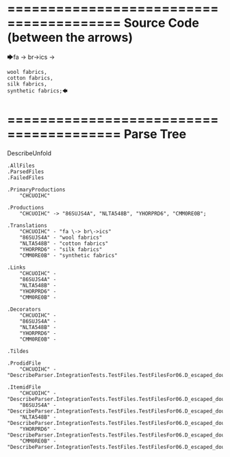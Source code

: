 ========================================
Source Code (between the arrows)
========================================

🡆fa \-> br\->ics ->

    wool fabrics,
    cotton fabrics,
    silk fabrics,
    synthetic fabrics;🡄

========================================
Parse Tree
========================================
DescribeUnfold

    .AllFiles
    .ParsedFiles
    .FailedFiles

    .PrimaryProductions
        "CHCUOIHC" 

    .Productions
        "CHCUOIHC" -> "86SUJS4A", "NLTA548B", "YHORPRD6", "CMM0RE0B";

    .Translations
        "CHCUOIHC" - "fa \-> br\->ics"
        "86SUJS4A" - "wool fabrics"
        "NLTA548B" - "cotton fabrics"
        "YHORPRD6" - "silk fabrics"
        "CMM0RE0B" - "synthetic fabrics"

    .Links
        "CHCUOIHC" - 
        "86SUJS4A" - 
        "NLTA548B" - 
        "YHORPRD6" - 
        "CMM0RE0B" - 

    .Decorators
        "CHCUOIHC" - 
        "86SUJS4A" - 
        "NLTA548B" - 
        "YHORPRD6" - 
        "CMM0RE0B" - 

    .Tildes

    .ProdidFile
        "CHCUOIHC" - "DescribeParser.IntegrationTests.TestFiles.TestFilesFor06.D_escaped_double_characters1.ds"

    .ItemidFile
        "CHCUOIHC" - "DescribeParser.IntegrationTests.TestFiles.TestFilesFor06.D_escaped_double_characters1.ds"
        "86SUJS4A" - "DescribeParser.IntegrationTests.TestFiles.TestFilesFor06.D_escaped_double_characters1.ds"
        "NLTA548B" - "DescribeParser.IntegrationTests.TestFiles.TestFilesFor06.D_escaped_double_characters1.ds"
        "YHORPRD6" - "DescribeParser.IntegrationTests.TestFiles.TestFilesFor06.D_escaped_double_characters1.ds"
        "CMM0RE0B" - "DescribeParser.IntegrationTests.TestFiles.TestFilesFor06.D_escaped_double_characters1.ds"

